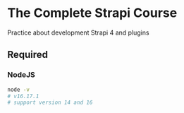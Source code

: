 # The Complete Strapi Course

Practice about development Strapi 4 and plugins

## Required

### NodeJS
```bash
node -v
# v16.17.1
# support version 14 and 16
```